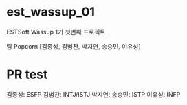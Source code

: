 # est_wassup_01
ESTSoft Wassup 1기 첫번째 프로젝트

팀 Popcorn [김종성, 김범찬, 박지연, 송승민, 이유성]

# PR test
김종성: ESFP 
김범찬: INTJ/ISTJ
박지연:
송승민: ISTP
이유성: INFP
